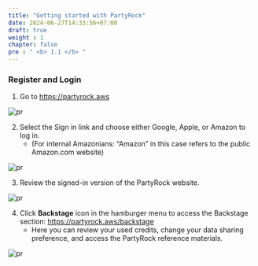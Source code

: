 ```yaml
---
title: "Getting started with PartyRock"
date: 2024-06-27T14:33:56+07:00
draft: true
weight : 1
chapter: false
pre : " <b> 1.1 </b> "
---
```


### Register and Login

1. Go to https://partyrock.aws 

![pr](/images/1-PartyRock/001-PartyRock.png)

2. Select the Sign in link and choose either Google, Apple, or Amazon to log in.
   - (For internal Amazonians: “Amazon” in this case refers to the public Amazon.com website)

![pr](/images/1-PartyRock/002-PartyRock.png)

3. Review the signed-in version of the PartyRock website.

![pr](/images/1-PartyRock/003-PartyRock.png)

4. Click **Backstage** icon in the hamburger menu to access the Backstage section: https://partyrock.aws/backstage 
   - Here you can review your used credits, change your data sharing preference, and access the PartyRock reference materials.

![pr](/images/1-PartyRock/004-PartyRock.png)

